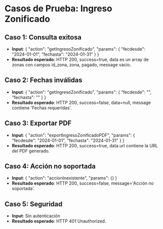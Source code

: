 # Casos de Prueba: Ingreso Zonificado

## Caso 1: Consulta exitosa
- **Input**: { "action": "getIngresoZonificado", "params": { "fecdesde": "2024-01-01", "fechasta": "2024-01-31" } }
- **Resultado esperado**: HTTP 200, success=true, data es un array de zonas con campos id_zona, zona, pagado, message vacío.

## Caso 2: Fechas inválidas
- **Input**: { "action": "getIngresoZonificado", "params": { "fecdesde": "", "fechasta": "" } }
- **Resultado esperado**: HTTP 200, success=false, data=null, message contiene 'Fechas requeridas'.

## Caso 3: Exportar PDF
- **Input**: { "action": "exportIngresoZonificadoPDF", "params": { "fecdesde": "2024-01-01", "fechasta": "2024-01-31" } }
- **Resultado esperado**: HTTP 200, success=true, data.url contiene la URL del PDF generado.

## Caso 4: Acción no soportada
- **Input**: { "action": "accionInexistente", "params": {} }
- **Resultado esperado**: HTTP 200, success=false, message='Acción no soportada'.

## Caso 5: Seguridad
- **Input**: Sin autenticación
- **Resultado esperado**: HTTP 401 Unauthorized.
